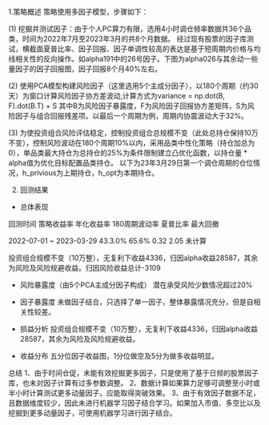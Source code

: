 1.策略概述
策略使用多因子模型，步骤如下：

(1)	挖掘并测试因子：由于个人PC算力有限，选用4小时调仓频率数据共36个品类，时间为2022年7月至2023年3月的共8个月数据。
经过现有股票的因子库测试，横截面夏普比率、因子回报、因子单调性较高的表达是基于短周期内价格与均线相关性的反向操作。如alpha191中的26号因子。下图为alpha026与其余动一些量因子的因子回报图，因子回报8个月40%左右。

(2)	使用PCA模型构建风险因子（这里选用5个主成分因子），以180个周期（约30天）为窗口计算风险因子协方差波动,计算方式为variance = np.dot(B, F).dot(B.T) + S
其中B为风险因子暴露度，F为风险因子回报协方差矩阵，S为风险因子与组合回报残差项。以最后一个周期为例，周期内协震波动大于32%。

(3)	为使投资组合风险评估稳定，控制投资组合总规模不变（此处总持仓保持10万不变），控制风险波动在180个周期10%以内，采用品类中性化策略（持仓加总为0），单品类最大持仓为总持仓的25%为条件限制建立凸优化函数，以持仓量 * alpha值为优化目标配置品类持仓。 
以下为23年3月29日第一个调仓周期的仓位情况，h_privious为上期持仓，h_opt为本期持仓。

2. 回测结果
- 总体表现

回测时间	              策略收益率	 年化收益率	180周期波动率	夏普比率	最大回撤

2022-07-01 ~ 2023-03-29	43.3.0% 	65.6%	      0.32 	        2.05	     未计算

投资组合规模不变（10万整），无复利下收益4336，归因alpha收益28587，其余为风险及风险规避收益。归因风险收益总计-3109


- 风险暴露度（由5个PCA主成分因子构成）
潜在承受风险少数情况超过20%

- 因子暴露度
未做因子结合，只选择了单一因子，整体暴露情况充分，但是自相关性较差。

- 损益分析
投资组合规模不变（10万整），无复利下收益4336，归因alpha收益28587，其余为风险及风险规避收益。

- 收益分布
五分位因子收益图，1分位做空及5分为做多收益明显。

总结
	1、由于时间仓促，未能有效挖掘更多因子，只是使用了基于日频的股票因子库，也未对因子计算有过多参数调整。
	2、数据计算如果算力足够可调整至小时或半小时计算测试更多动量因子。应能取得突破效果。
	3、由于有效因子数据不足，且数据维度较少，因此未进行机器学习因子结合学习。如果加入市值、多空比以及挖掘到更多动量因子，可使用机器学习进行因子结合。
